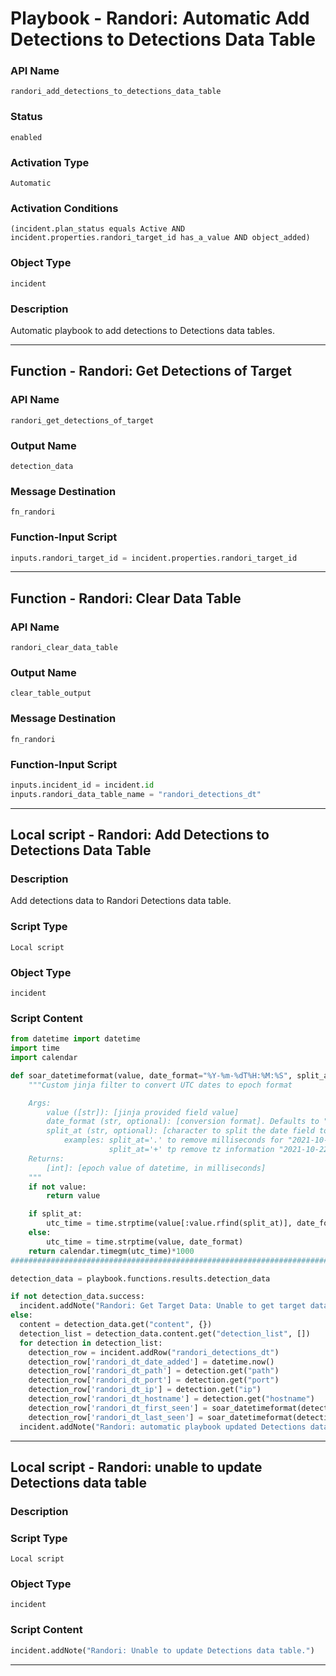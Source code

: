 <!--
    DO NOT MANUALLY EDIT THIS FILE
    THIS FILE IS AUTOMATICALLY GENERATED WITH resilient-sdk codegen
    Generated with resilient-sdk v51.0.2.2.1096
-->

# Playbook - Randori: Automatic Add Detections to Detections Data Table

### API Name
`randori_add_detections_to_detections_data_table`

### Status
`enabled`

### Activation Type
`Automatic`

### Activation Conditions
`(incident.plan_status equals Active AND incident.properties.randori_target_id has_a_value AND object_added)`

### Object Type
`incident`

### Description
Automatic playbook to add detections to Detections data tables.


---
## Function - Randori: Get Detections of Target

### API Name
`randori_get_detections_of_target`

### Output Name
`detection_data`

### Message Destination
`fn_randori`

### Function-Input Script
```python
inputs.randori_target_id = incident.properties.randori_target_id
```

---
## Function - Randori: Clear Data Table

### API Name
`randori_clear_data_table`

### Output Name
`clear_table_output`

### Message Destination
`fn_randori`

### Function-Input Script
```python
inputs.incident_id = incident.id
inputs.randori_data_table_name = "randori_detections_dt"
```

---

## Local script - Randori: Add Detections to Detections Data Table

### Description
Add detections data to Randori Detections data table.

### Script Type
`Local script`

### Object Type
`incident`

### Script Content
```python
from datetime import datetime
import time
import calendar

def soar_datetimeformat(value, date_format="%Y-%m-%dT%H:%M:%S", split_at=None):
    """Custom jinja filter to convert UTC dates to epoch format

    Args:
        value ([str]): [jinja provided field value]
        date_format (str, optional): [conversion format]. Defaults to "%Y-%m-%dT%H:%M:%S".
        split_at (str, optional): [character to split the date field to scope the date field.]
            examples: split_at='.' to remove milliseconds for "2021-10-22T20:53:53.913Z",
                      split_at='+' tp remove tz information "2021-10-22T20:53:53+00:00",
    Returns:
        [int]: [epoch value of datetime, in milliseconds]
    """
    if not value:
        return value

    if split_at:
        utc_time = time.strptime(value[:value.rfind(split_at)], date_format)
    else:
        utc_time = time.strptime(value, date_format)
    return calendar.timegm(utc_time)*1000
############################################################################################   

detection_data = playbook.functions.results.detection_data

if not detection_data.success:
  incident.addNote("Randori: Get Target Data: Unable to get target data from Randori")
else:
  content = detection_data.get("content", {})
  detection_list = detection_data.content.get("detection_list", [])
  for detection in detection_list:
    detection_row = incident.addRow("randori_detections_dt")
    detection_row['randori_dt_date_added'] = datetime.now()
    detection_row['randori_dt_path'] = detection.get("path")
    detection_row['randori_dt_port'] = detection.get("port")
    detection_row['randori_dt_ip'] = detection.get("ip")
    detection_row['randori_dt_hostname'] = detection.get("hostname")
    detection_row['randori_dt_first_seen'] = soar_datetimeformat(detection.get("first_seen"), split_at='.')
    detection_row['randori_dt_last_seen'] = soar_datetimeformat(detection.get("last_seen"), split_at='.')
  incident.addNote("Randori: automatic playbook updated Detections data table with {} detections".format(len(detection_list)))
```

---
## Local script - Randori: unable to update Detections data table

### Description


### Script Type
`Local script`

### Object Type
`incident`

### Script Content
```python
incident.addNote("Randori: Unable to update Detections data table.")
```

---

